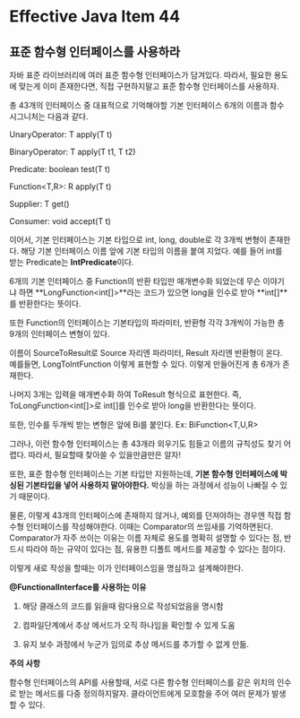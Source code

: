 # Effective Java Item 44

## **표준 함수형 인터페이스를 사용하라**

자바 표준 라이브러리에 여러 표준 함수형 인터페이스가 담겨있다. 따라서, 필요한 용도에 맞는게 이미 존재한다면, 직접 구현하지말고 표준 함수형 인터페이스를 사용하자.

총 43개의 인터페이스 중 대표적으로 기억해야할 기본 인터페이스 6개의 이름과 함수 시그니처는 다음과 같다.

UnaryOperator<T>: T apply(T t)

BinaryOperator<T>: T apply(T t1, T t2)

Predicate<T>: boolean test(T t)

Function<T,R>: R apply(T t)

Supplier<T>: T get()

Consumer<T>: void accept(T t)

이어서, 기본 인터페이스는 기본 타입으로 int, long, double로 각 3개씩 변형이 존재한다. 해당 기본 인터페이스 이름 앞에 기본 타입의 이름을 붙여 지었다. 예를 들어 int를 받는 Predicate는 **IntPredicate**이다.

6개의 기본 인터페이스 중 Function의 반환 타입만 매개변수화 되었는데 무슨 이야기냐 하면 **LongFunction<int[]>**라는 코드가 있으면 long을 인수로 받아 **int[]**를 반환한다는 뜻이다.

또한 Function의 인터페이스는 기본타입의 파라미터, 반환형 각각 3개씩이 가능한 총 9개의 인터페이스 변형이 있다.

이름이 SourceToResult로 Source 자리엔 파라미터, Result 자리엔 반환형이 온다. 예를들면, LongToIntFunction 이렇게 표현할 수 있다. 이렇게 만들어진게 총 6개가 존재한다.

나머지 3개는 입력을 매개변수화 하여 ToResult 형식으로 표현한다. 즉, ToLongFunction<int[]>로 int[]를 인수로 받아 long을 반환한다는 뜻이다.

또한, 인수를 두개씩 받는 변형은 앞에 Bi를 붙인다. Ex: BiFunction<T,U,R>

그러나, 이런 함수형 인터페이스는 총 43개라 외우기도 힘들고 이름의 규칙성도 찾기 어렵다. 따라서, 필요할때 찾아쓸 수 있을만큼만은 알자!

또한, 표준 함수형 인터페이스는 기본 타입만 지원하는데, **기본 함수형 인터페이스에 박싱된 기본타입을 넣어 사용하지 말아야한다.** 박싱을 하는 과정에서 성능이 나빠질 수 있기 때문이다.

물론, 이렇게 43개의 인터페이스에 존재하지 않거나, 예외를 던져야하는 경우엔 직접 함수형 인터페이스를 작성해야한다. 이때는 Comparator의 쓰임새를 기억하면된다. Comparator가 자주 쓰이는 이유는 이름 자체로 용도를 명확히 설명할 수 있다는 점, 반드시 따라야 하는 규약이 있다는 점, 유용한 디폴트 메서드를 제공할 수 있다는 점이다.

이렇게 새로 작성을 할때는 이가 인터페이스임을 명심하고 설계해야한다.

**@FunctionalInterface를 사용하는 이유**

1. 해당 클래스의 코드를 읽을때 람다용으로 작성되었음을 명시함

2. 컴파일단계에서 추상 메서드가 오직 하나임을 확인할 수 있게 도움

3. 유지 보수 과정에서 누군가 임의로 추상 메서드를 추가할 수 없게 만듦.

**주의 사항**

함수형 인터페이스의 API를 사용할때, 서로 다른 함수형 인터페이스를 같은 위치의 인수로 받는 메서드를 다중 정의하지말자. 클라이언트에게 모호함을 주어 여러 문제가 발생할 수 있다.
